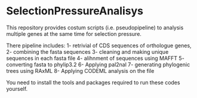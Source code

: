 # SelectionPressureAnalisys
This repository provides costum scripts (i.e. pseudopipeline) to analysis multiple genes at the same time for selection pressure.

There pipeline includes: 
1- retrivial of CDS sequences of orthologue genes, 
2- combining the fasta sequences
3- cleaning and making unique sequences in each fasta file
4- alihnment of sequences using MAFFT
5- converting fasta to phylip3.2
6- Applying pal2nal
7- generating phylogenic trees using RAxML
8- Applying CODEML analysis on the file

You need to install the tools and packages required to run these codes yourself.
